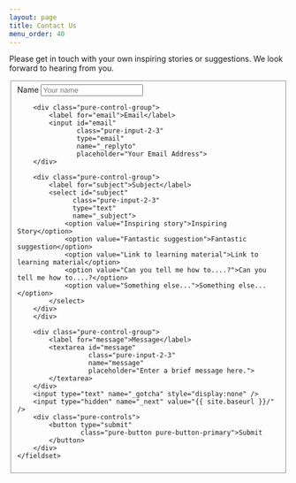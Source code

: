 ```yaml
---
layout: page
title: Contact Us
menu_order: 40
---
```

Please get in touch with your own inspiring stories or suggestions. We look forward to hearing from you.

<form class="pure-form pure-form-aligned"
        action="https://formspree.io/ieso.ethiopia@gmail.com"
        method="POST">
    <fieldset>
        <div class="pure-control-group">
            <label for="name">Name</label>
            <input id="name" 
                   class="pure-input-2-3" 
                   type="text" 
                   name="name" 
                   placeholder="Your name">
        </div>
        
        <div class="pure-control-group">
            <label for="email">Email</label>
            <input id="email" 
                   class="pure-input-2-3" 
                   type="email" 
                   name="_replyto" 
                   placeholder="Your Email Address">
        </div>
        
        <div class="pure-control-group">
            <label for="subject">Subject</label>
            <select id="subject" 
                  class="pure-input-2-3" 
                  type="text" 
                  name="_subject">
                <option value="Inspiring story">Inspiring Story</option>
                <option value="Fantastic suggestion">Fantastic suggestion</option>
                <option value="Link to learning material">Link to learning material</option>
                <option value="Can you tell me how to....?">Can you tell me how to....?</option>
                <option value="Something else...">Something else...</option>
            </select>
        </div>
        </div>
        
        <div class="pure-control-group">
            <label for="message">Message</label>
            <textarea id="message" 
                      class="pure-input-2-3"
                      name="message" 
                      placeholder="Enter a brief message here.">
            </textarea>
        </div>
        <input type="text" name="_gotcha" style="display:none" />
        <input type="hidden" name="_next" value="{{ site.baseurl }}/" />
        <div class="pure-controls">
            <button type="submit" 
                    class="pure-button pure-button-primary">Submit
            </button>
        </div>
    </fieldset>
</form>
